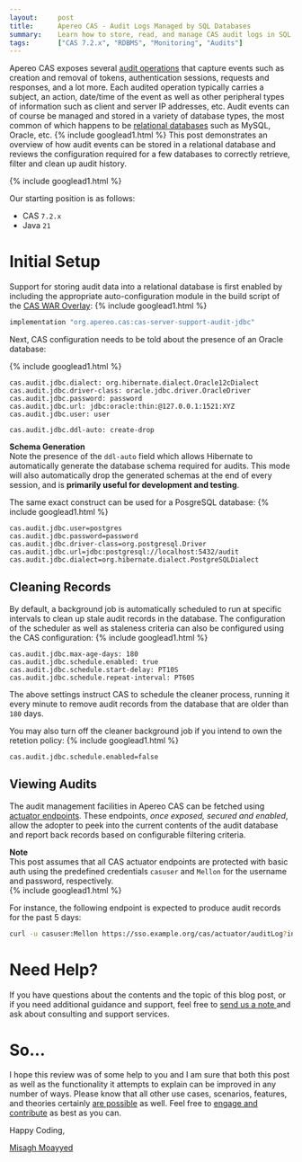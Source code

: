 ```yaml
---
layout:     post
title:      Apereo CAS - Audit Logs Managed by SQL Databases
summary:    Learn how to store, read, and manage CAS audit logs in SQL databases.
tags:       ["CAS 7.2.x", "RDBMS", "Monitoring", "Audits"]
---
```


Apereo CAS exposes several [audit operations](https://apereo.github.io/cas/7.2.x/audits/Audits.html) that capture events such as creation and removal of tokens, authentication sessions, requests and responses, and a lot more. Each audited operation typically carries a subject, an action, date/time of the event as well as other peripheral types of information such as client and server IP addresses, etc. Audit events can of course be managed and stored in a variety of database types, the most common of which happens to be [relational databases](https://apereo.github.io/cas/7.2.x/audits/Audits-Database.html) such as MySQL, Oracle, etc.
{% include googlead1.html  %}
This post demonstrates an overview of how audit events can be stored in a relational database and reviews the configuration required for a few databases to correctly retrieve, filter and clean up audit history.

{% include googlead1.html  %}

Our starting position is as follows:

- CAS `7.2.x`
- Java `21`

# Initial Setup

Support for storing audit data into a relational database is first enabled by including the appropriate auto-configuration module in the build script of the [CAS WAR Overlay](https://apereo.github.io/cas/7.2.x/installation/WAR-Overlay-Installation.html):
{% include googlead1.html  %}
```gradle
implementation "org.apereo.cas:cas-server-support-audit-jdbc"
```

Next, CAS configuration needs to be told about the presence of an Oracle database:

{% include googlead1.html  %}

```properties
cas.audit.jdbc.dialect: org.hibernate.dialect.Oracle12cDialect
cas.audit.jdbc.driver-class: oracle.jdbc.driver.OracleDriver
cas.audit.jdbc.password: password
cas.audit.jdbc.url: jdbc:oracle:thin:@127.0.0.1:1521:XYZ
cas.audit.jdbc.user: user

cas.audit.jdbc.ddl-auto: create-drop    
```

<div class="alert alert-info">
  <strong>Schema Generation</strong><br/>Note the presence of the <code>ddl-auto</code> field which allows Hibernate to automatically generate the database schema required for audits. This mode will also automatically drop the generated schemas at the end of every session, and is <strong>primarily useful for development and testing</strong>.
</div>

The same exact construct can be used for a PosgreSQL database:
{% include googlead1.html  %}
```properties
cas.audit.jdbc.user=postgres
cas.audit.jdbc.password=password
cas.audit.jdbc.driver-class=org.postgresql.Driver
cas.audit.jdbc.url=jdbc:postgresql://localhost:5432/audit
cas.audit.jdbc.dialect=org.hibernate.dialect.PostgreSQLDialect
```

## Cleaning Records

By default, a background job is automatically scheduled to run at specific intervals to clean up stale audit records in the database. The configuration of the scheduler as well as staleness criteria can also be configured using the CAS configuration:
{% include googlead1.html  %}
```properties
cas.audit.jdbc.max-age-days: 180
cas.audit.jdbc.schedule.enabled: true
cas.audit.jdbc.schedule.start-delay: PT10S
cas.audit.jdbc.schedule.repeat-interval: PT60S
```

The above settings instruct CAS to schedule the cleaner process, running it every minute to remove audit records from the database that are older than `180` days. 

You may also turn off the cleaner background job if you intend to own the retetion policy:
{% include googlead1.html  %}
```properties
cas.audit.jdbc.schedule.enabled=false
```

## Viewing Audits

The audit management facilities in Apereo CAS can be fetched using [actuator endpoints](https://apereo.github.io/cas/7.2.x/audits/Audits.html). These endpoints, *once exposed, secured and enabled*, allow the adopter to peek into the current contents of the audit database and report back records based on configurable filtering criteria.
<div class="alert alert-info">
  <strong>Note</strong><br/>This post assumes that all CAS actuator endpoints are protected with basic auth using the predefined
  credentials <code>casuser</code> and <code>Mellon</code> for the username and password, respectively.
</div>
{% include googlead1.html  %}

For instance, the following endpoint is expected to produce audit records for the past 5 days:

```bash
curl -u casuser:Mellon https://sso.example.org/cas/actuator/auditLog?interval=P5D | jq 
```



# Need Help?

If you have questions about the contents and the topic of this blog post, or if you need additional guidance and support, feel free to [send us a note ](/#contact-section-header) and ask about consulting and support services.

# So...

I hope this review was of some help to you and I am sure that both this post as well as the functionality it attempts to explain can be improved in any number of ways. Please know that all other use cases, scenarios, features, and theories certainly [are possible](https://apereo.github.io/2017/02/18/onthe-theoryof-possibility/) as well. Feel free to [engage and contribute](https://apereo.github.io/cas/developer/Contributor-Guidelines.html) as best as you can.

Happy Coding,

[Misagh Moayyed](https://fawnoos.com)